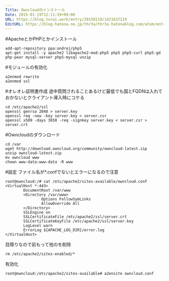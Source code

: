 ```yaml
---
Title: Owncloudのインストール
Date: 2015-01-19T12:11:59+09:00
URL: https://blog.turai.work/entry/20150119/1421637119
EditURL: https://blog.hatena.ne.jp/thr3a/thr3a.hatenablog.com/atom/entry/8454420450080695987
---
```


#ApacheとかPHPとかインストール
```
add-apt-repository ppa:ondrej/php5
apt-get install -y apache2 libapache2-mod-php5 php5 php5-curl php5-gd php-pear mysql-server php5-mysql unzip
```
#モジュールの有効化
```
a2enmod rewrite
a2enmod ssl
```
#オレオレ証明書作成
途中質問されることあるけど最低でも国とFQDNは入れておかないとクライアント導入時にコケる
```
cd /etc/apache2/ssl
openssl genrsa 2048 > server.key
openssl req -new -key server.key > server.csr
openssl x509 -days 3650 -req -signkey server.key < server.csr > server.crt
```
#Owncloudのダウンロード
```
cd /var
wget http://download.owncloud.org/community/owncloud-latest.zip
unzip owncloud-latest.zip
mv owncloud www
chown www-data:www-data -R www
```
#設定
ファイル名が*.confでないとエラーになるので注意
```
root@owncloud:/# cat /etc/apache2/sites-available/owncloud.conf 
<VirtualHost *:443>
        DocumentRoot /var/www
        <Directory /var/www>
                Options FollowSymLinks
                AllowOverride All
        </Directory>
        SSLEngine on
        SSLCertificateFile /etc/apache2/ssl/server.crt
        SSLCertificateKeyFile /etc/apache2/ssl/server.key
        LogLevel warn
        ErrorLog ${APACHE_LOG_DIR}/error.log
</VirtualHost>
```
目障りなので前もって他のを削除
```
rm /etc/apache2/sites-enabled/*
```
有効化
```
root@owncloud:/etc/apache2/sites-available# a2ensite owncloud.conf
```
